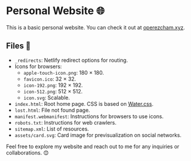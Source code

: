 # Personal Website 🌐

This is a basic personal website. You can check it out at [operezcham.xyz](https://operezcham.xyz).

## Files 📁

* `_redirects`: Netlify redirect options for routing.
* Icons for browsers:
    * `apple-touch-icon.png`: 180 × 180.
    * `favicon.ico`: 32 × 32.
    * `icon-192.png`: 192 × 192.
    * `icon-512.png`: 512 × 512.
    * `icon.svg`: Scalable.
* `index.html`: Root home page. CSS is based on [Water.css](https://watercss.kognise.dev/).
* `lost.html`: File not found page.
* `manifest.webmanifest`: Instructions for browsers to use icons.
* `robots.txt`: Instructions for web crawlers.
* `sitemap.xml`: List of resources.
* `assets/card.svg`: Card image for previsualization on social networks.

Feel free to explore my website and reach out to me for any inquiries or collaborations. 😊
